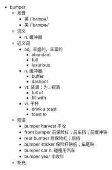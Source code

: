 - bumper
  - 发音
    - 英 /'bʌmpə/
    - 美 /'bʌmpɚ/
  - 词义
    - n. 缓冲器
  - 近义词
    - adj. 丰盛的，丰富的
      - abundant
      - full
      - luxurious
    - n. 缓冲器
      - buffer
      - dashpot
    - vt. 装满；为…祝酒
      - full of
      - fill with
    - vi. 干杯
      - drink a toast
      - toast to
  - 短语
    - bumper harvest 丰收
    - front bumper 前保险杠；前车挡；前缓冲铁
    - rear bumper 后保险杠；后档
    - bumper sticker 保险杆贴纸；车尾贴
    - bumper car n. 碰撞用汽车
    - bumper year 丰收年
  - 补充